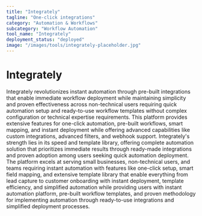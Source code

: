 ```yaml
---
title: "Integrately"
tagline: "One-click integrations"
category: "Automation & Workflows"
subcategory: "Workflow Automation"
tool_name: "Integrately"
deployment_status: "deployed"
image: "/images/tools/integrately-placeholder.jpg"
---
```


# Integrately

Integrately revolutionizes instant automation through pre-built integrations that enable immediate workflow deployment while maintaining simplicity and proven effectiveness across non-technical users requiring quick automation setup and ready-to-use workflow templates without complex configuration or technical expertise requirements. This platform provides extensive features for one-click automation, pre-built workflows, smart mapping, and instant deployment while offering advanced capabilities like custom integrations, advanced filters, and webhook support. Integrately's strength lies in its speed and template library, offering complete automation solution that prioritizes immediate results through ready-made integrations and proven adoption among users seeking quick automation deployment. The platform excels at serving small businesses, non-technical users, and teams requiring instant automation with features like one-click setup, smart field mapping, and extensive template library that enable everything from lead capture to customer onboarding with instant deployment, template efficiency, and simplified automation while providing users with instant automation platform, pre-built workflow templates, and proven methodology for implementing automation through ready-to-use integrations and simplified deployment processes.
